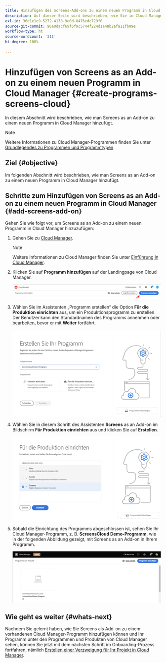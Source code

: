 ```yaml
---
title: Hinzufügen des Screens-Add-ons zu einem neuen Programm in Cloud Manager
description: Auf dieser Seite wird beschrieben, wie Sie in Cloud Manager for Screens as a Cloud Service ein Screens-Add-on zu einem neuen Programm hinzufügen.
exl-id: 36d1e1e9-5272-4138-9e0d-8476edc729f0
source-git-commit: 96a0dacf69f6f9c5744f224d1a48b2afa11fb09e
workflow-type: ht
source-wordcount: '311'
ht-degree: 100%

---
```


# Hinzufügen von Screens as an Add-on zu einem neuen Programm in Cloud Manager {#create-programs-screens-cloud}

In diesem Abschnitt wird beschrieben, wie man Screens as an Add-on zu einem neuen Programm in Cloud Manager hinzufügt.

>[!NOTE]
>Weitere Informationen zu Cloud Manager-Programmen finden Sie unter [Grundlegendes zu Programmen und Programmtypen](https://experienceleague.adobe.com/docs/experience-manager-cloud-service/onboarding/getting-access/understand-program-types.html?lang=de).

## Ziel {#objective}

Im folgenden Abschnitt wird beschrieben, wie man Screens as an Add-on zu einem neuen Programm in Cloud Manager hinzufügt.

## Schritte zum Hinzufügen von Screens as an Add-on zu einem neuen Programm in Cloud Manager {#add-screens-add-on}

Gehen Sie wie folgt vor, um Screens as an Add-on zu einem neuen Programm in Cloud Manager hinzuzufügen:

1. Gehen Sie zu [Cloud Manager](https://my.cloudmanager.adobe.com/).

   >[!NOTE]
   >Weitere Informationen zu Cloud Manager finden Sie unter [Einführung in Cloud Manager](https://experienceleague.adobe.com/docs/experience-manager-cloud-service/onboarding/onboarding-concepts/cloud-manager-introduction.html?lang=de).

1. Klicken Sie auf **Programm hinzufügen** auf der Landingpage von Cloud Manager.

   ![image](/help/screens-cloud/assets/onboarding/onboard-screens-addon1.png)

1. Wählen Sie im Assistenten „Programm erstellen“ die Option **Für die Produktion einrichten** aus, um ein Produktionsprogramm zu erstellen. Der Benutzer kann den Standardnamen des Programms annehmen oder bearbeiten, bevor er mit **Weiter** fortfährt.

   ![image](/help/screens-cloud/assets/onboarding/onboard-screens-addon2.png)

1. Wählen Sie in diesem Schritt des Assistenten **Screens** as an Add-on im Bildschirm **Für Produktion einrichten** aus und klicken Sie auf **Erstellen**.

   ![image](/help/screens-cloud/assets/onboarding/onboard-screens-addon3.png)

1. Sobald die Einrichtung des Programms abgeschlossen ist, sehen Sie Ihr Cloud Manager-Programm, z. B. **ScreensCloud Demo-Programm**, wie in der folgenden Abbildung gezeigt, mit Screens as an Add-on in Ihrem Programm.

   ![image](/help/screens-cloud/assets/onboarding/onboard-screens-addon4.png)

## Wie geht es weiter {#whats-next}

Nachdem Sie gelernt haben, wie Sie Screens als Add-on zu einem vorhandenen Cloud Manager-Programm hinzufügen können und Ihr Programm unter den Programmen und Produkten von Cloud Manager sehen, können Sie jetzt mit dem nächsten Schritt im Onboarding-Prozess fortfahren, nämlich [Erstellen einer Verzweigung für Ihr Projekt in Cloud Manager](/help/screens-cloud/onboarding-screens-cloud/creating-a-branch.md).
